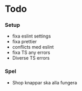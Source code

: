 # Todo

### Setup

- fixa eslint settings
- fixa prettier
- conflicts med eslint
- fixa TS any errors
- Diverse TS errors

### Spel

- Shop knappar ska alla fungera
